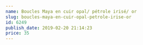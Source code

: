 ```yaml
---
name: Boucles Maya en cuir opal/ pétrole irisé/ or
slug: boucles-maya-en-cuir-opal-petrole-irise-or
id: 6249
publish_date: 2019-02-20 21:14:23
price: 35
---
```

